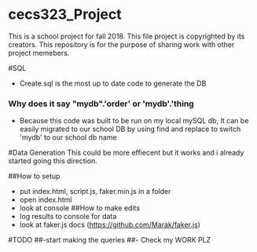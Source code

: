 # cecs323_Project
This is a school project for fall 2018. This file project is copyrighted by its creators. This repository is for the purpose of sharing work with other project memebers.


#SQL
- Create.sql is the most up to date code to generate the DB
### Why does it say "mydb".'order' or 'mydb'.'thing
- Because this code was built to be run on my local mySQL db, It can be easily migrated to our school DB by using find and replace to switch 'mydb' to our school db name

#Data Generation
This could be more effiecent but it works and i already started going this direction.

##How to setup
- put index.html, script.js, faker.min.js  in a folder
- open index.html
- look at console
##How to make edits
- log results to console for data 
- look at faker.js docs (https://github.com/Marak/faker.js) 


#TODO
##-start making the queries
##- Check my WORK PLZ
